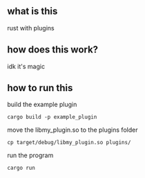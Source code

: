 ## what is this
rust with plugins
## how does this work?
idk it's magic
## how to run this
build the example plugin 
```
cargo build -p example_plugin
```
move the libmy_plugin.so to the plugins folder
```
cp target/debug/libmy_plugin.so plugins/
```
run the program
```
cargo run
```